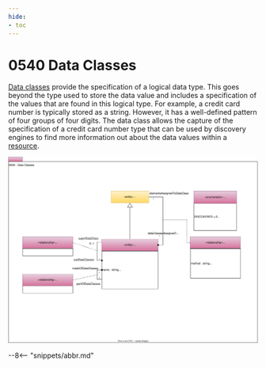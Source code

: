 ```yaml
---
hide:
- toc
---
```


<!-- SPDX-License-Identifier: CC-BY-4.0 -->
<!-- Copyright Contributors to the ODPi Egeria project. -->

# 0540 Data Classes

[Data classes](/concepts/data-class) provide the specification of a logical data type.
This goes beyond the type used to store the data value and
includes a specification of the values that are found in this
logical type.  For example, a credit card number is typically
stored as a string.  However, it has a well-defined pattern of
four groups of four digits.  The data class allows the capture of
the specification of a credit card number type that can be used
by discovery engines to find more information out about
the data values within a [resource](/concepts/resource).

![UML](0540-Data-Classes.svg)


--8<-- "snippets/abbr.md"

